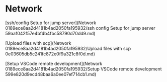 # Network

[ssh/config Setup for jump server](Network 0189ece8aa2d4181b4ad2050fa195932/ssh config Setup for jump server 59aaf042f57e4bf4b4fbc58790d70dd9.md)

[Upload files with scp](Network 0189ece8aa2d4181b4ad2050fa195932/Upload files with scp 0e03605db5c241fc872e0f9a321c8f0d.md)

[Setup VSCode remote development](Network 0189ece8aa2d4181b4ad2050fa195932/Setup VSCode remote development 599e820d9ecd48baa6a0ee07ef714cb1.md)